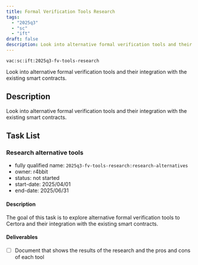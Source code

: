 ```yaml
---
title: Formal Verification Tools Research
tags:
  - "2025q3"
  - "sc"
  - "ift"
draft: false
description: Look into alternative formal verification tools and their integration with the existing smart contracts.
---
```


`vac:sc:ift:2025q3-fv-tools-research`

Look into alternative formal verification tools and their integration with the existing smart contracts.

## Description

Look into alternative formal verification tools and their integration with the existing smart contracts.

## Task List

### Research alternative tools

* fully qualified name: `2025q3-fv-tools-research:research-alternatives`
* owner: r4bbit
* status: not started
* start-date: 2025/04/01
* end-date: 2025/06/31

#### Description

The goal of this task is to explore alternative formal verification tools to Certora and their integration with the existing smart contracts.

#### Deliverables

- [ ] Document that shows the results of the research and the pros and cons of each tool

